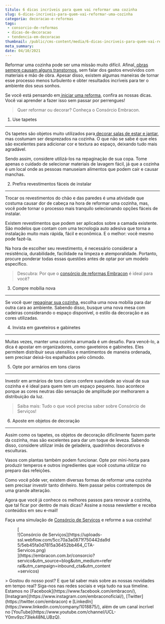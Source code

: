 ```yaml
---
titulo: 6 dicas incríveis para quem vai reformar uma cozinha
slug: 6-dicas-incriveis-para-quem-vai-reformar-uma-cozinha
categoria: decoracao-e-reformas
tags:
 - consorcio-de-reformas
 - dicas-de-decoracao
 - tendencia-em-decoracao
thumbnail: /public/cms-content/media/6-dicas-incriveis-para-quem-vai-reformar-uma-cozinha.jpg
meta_summary: 
date: 04/10/2021
---
```

Reformar uma cozinha pode ser uma missão muito difícil. Afinal,[ obras sempre causam alguns transtornos](https://www.embracon.com.br/blog/entenda-como-evitar-dores-de-cabeca-com-obras-e-reformas), sem falar dos gastos envolvidos com materiais e mão de obra. Apesar disso, existem algumas maneiras de tornar esse processo menos turbulento e obter resultados incríveis para ter o ambiente dos seus sonhos.

Se você está pensando em[ iniciar uma reforma](https://www.embracon.com.br/blog/conheca-o-consorcio-para-reforma-e-confira-as-vantagens), confira as nossas dicas. Você vai aprender a fazer isso sem passar por perrengues!

> Quer reformar ou decorar? Conheça o Consórcio Embracon.

1. Use tapetes
--------------

Os tapetes são objetos muito utilizados para[ decorar salas de estar e jantar](https://www.embracon.com.br/blog/por-que-os-pendentes-estao-em-alta-e-como-usa-los-na-decoracao-da-casa), mas costumam ser desprezados na cozinha. O que não se sabe é que eles são excelentes para adicionar cor e textura ao espaço, deixando tudo mais agradável.

Sendo assim, considere utilizá-los na repaginação de sua copa. Tome apenas o cuidado de selecionar materiais de lavagem fácil, já que a cozinha é um local onde as pessoas manuseiam alimentos que podem cair e causar manchas.

2. Prefira revestimentos fáceis de instalar
-------------------------------------------

Trocar os revestimentos do chão e das paredes é uma atividade que costuma causar dor de cabeça na hora de reformar uma cozinha, mas, você pode tornar o processo mais tranquilo selecionando opções fáceis de instalar.

Existem revestimentos que podem ser aplicados sobre a camada existente. São modelos que contam com uma tecnologia auto adesiva que torna a instalação muito mais rápida, fácil e econômica. E o melhor: você mesmo pode fazê-la.

Na hora de escolher seu revestimento, é necessário considerar a resistência, durabilidade, facilidade na limpeza e atemporalidade. Portanto, procure ponderar todas essas questões antes de optar por um modelo específico.

> Descubra: Por que o [consórcio de reformas Embracon](https://www.embracon.com.br/blog/consorcio-reforma-embracon-por-que-e-uma-boa-opcao) é ideal para você?

3. Compre mobília nova
----------------------

Se você quer [repaginar sua cozinha](https://www.embracon.com.br/blog/como-ter-uma-cozinha-funcional-em-casa), escolha uma nova mobília para dar outra cara ao ambiente. Sabendo disso, busque uma nova mesa com cadeiras considerando o espaço disponível, o estilo da decoração e as cores utilizadas.

4. Invista em gaveteiros e gabinetes
------------------------------------

Muitas vezes, manter uma cozinha arrumada é um desafio. Para vencê-lo, a dica é apostar em organizadores, como gaveteiros e gabinetes. Eles permitem distribuir seus utensílios e mantimentos de maneira ordenada, sem precisar deixá-los espalhados pelo cômodo.

5. Opte por armários em tons claros
-----------------------------------

Investir em armários de tons claros confere suavidade ao visual de sua cozinha e é ideal para quem tem um espaço pequeno. Isso acontece porque as cores neutras dão sensação de amplitude por melhorarem a distribuição da luz.

> Saiba mais: Tudo o que você precisa saber sobre Consórcio de Serviços!

6. Aposte em objetos de decoração
---------------------------------

Assim como os tapetes, os objetos de decoração dificilmente fazem parte da cozinha, mas são excelentes para dar um toque de leveza. Sabendo disso, considere utilizar imãs de geladeira, quadrinhos decorativos e esculturas.

Vasos com plantas também podem funcionar. Opte por mini-horta para produzir temperos e outros ingredientes que você costuma utilizar no preparo das refeições.

Como você pôde ver, existem diversas formas de reformar uma cozinha sem precisar investir tanto dinheiro. Nem passar pelos contratempos de uma grande alteração.

Agora que você já conhece os melhores passos para renovar a cozinha, que tal ficar por dentro de mais dicas? Assine a nossa newsletter e receba conteúdos em seu e-mail!

Faça uma simulação de [Consórcio de Serviços](https://www.embracon.com.br/consorcio-servicos) e reforme a sua cozinha!

<figure class="w-richtext-figure-type-image w-richtext-align-center" style="max-width:310px">[<div>![Consórcio de Serviços](https://uploads-ssl.webflow.com/5cc70a3a0871f750442da9d5/5eb45fa0d7815a36452bb464_CTA-Servicos.png)</div>](https://embracon.com.br/consorcio?servico&utm_source=blog&utm_medium=referral&utm_campaign=inbound_cta&utm_content=servicos)</figure>> Gostou do nosso post? E que tal saber mais sobre as nossas novidades em tempo real? Siga-nos nas redes sociais e veja tudo na sua timeline. Estamos no [Facebook](https://www.facebook.com/embracon/), [Instagram](https://www.instagram.com/embraconoficial/), [Twitter](https://twitter.com/embracon) e [LinkedIn](https://www.linkedin.com/company/1018875/), além de um canal incrível no [YouTube](https://www.youtube.com/channel/UCL-Y0mv9zc73Iek48NLUBzQ).
